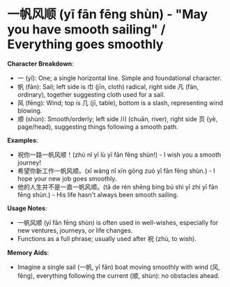 # **一帆风顺 (yī fān fēng shùn) - "May you have smooth sailing" / Everything goes smoothly**

**Character Breakdown**:  
- 一 (yī): One; a single horizontal line. Simple and foundational character.  
- 帆 (fān): Sail; left side is 巾 (jīn, cloth) radical, right side 凡 (fán, ordinary), together suggesting cloth used for a sail.  
- 风 (fēng): Wind; top is 几 (jī, table), bottom is a slash, representing wind blowing.  
- 顺 (shùn): Smooth/orderly; left side 川 (chuān, river), right side 页 (yè, page/head), suggesting things following a smooth path.

**Examples**:  
- 祝你一路一帆风顺！(zhù nǐ yī lù yī fān fēng shùn!) - I wish you a smooth journey!  
- 希望你新工作一帆风顺。(xī wàng nǐ xīn gōng zuò yī fān fēng shùn.) - I hope your new job goes smoothly.  
- 他的人生并不是一直一帆风顺。(tā de rén shēng bìng bú shì yī zhí yī fān fēng shùn.) - His life hasn't always been smooth sailing.

**Usage Notes**:  
- 一帆风顺 (yī fān fēng shùn) is often used in well-wishes, especially for new ventures, journeys, or life changes.  
- Functions as a full phrase; usually used after 祝 (zhù, to wish).

**Memory Aids**:  
- Imagine a single sail (一帆, yī fān) boat moving smoothly with wind (风, fēng), everything following the current (顺, shùn): no obstacles ahead.